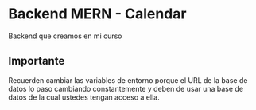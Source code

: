 # Backend MERN - Calendar

Backend que creamos en mi curso 

## Importante
Recuerden cambiar las variables de entorno porque el URL de la base de datos lo paso cambiando constantemente y deben de usar una base de datos de la cual ustedes tengan acceso a ella.